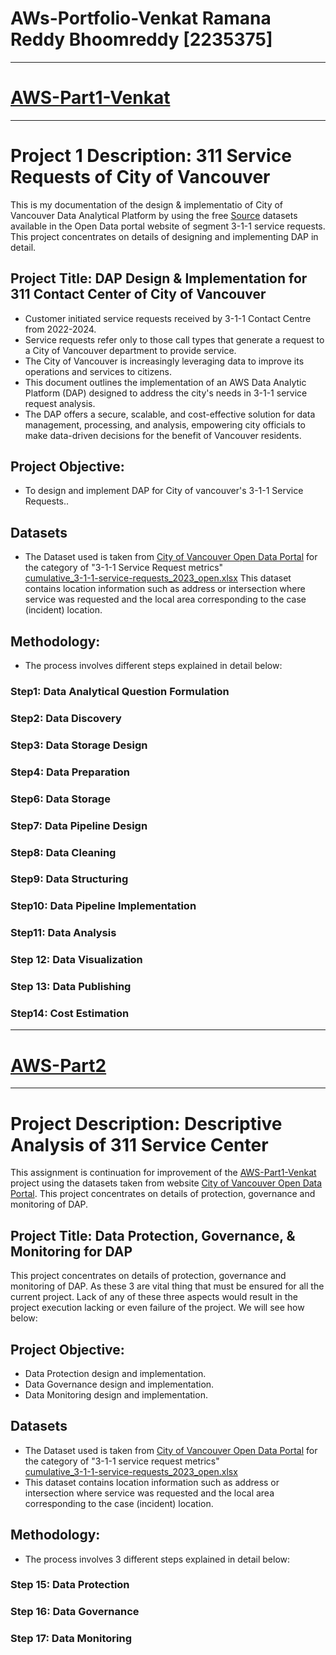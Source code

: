 # AWs-Portfolio-Venkat Ramana Reddy Bhoomreddy [2235375]

___

# [AWS-Part1-Venkat](https://venkat-ramana-reddy-bhoom-reddy.github.io/AWS-Part1-Venkat/)

___

# Project 1 Description: 311 Service Requests of City of Vancouver
This is my documentation of the design & implementatio of City of Vancouver Data Analytical Platform by using the free [Source](https://opendata.vancouver.ca/explore/dataset/3-1-1-service-requests/information/?disjunctive.department&disjunctive.service_request_type&disjunctive.status&disjunctive.closure_reason&disjunctive.local_area&disjunctive.channel) datasets available in the Open Data portal website of segment 3-1-1 service requests. This project concentrates on details of designing and implementing DAP in detail.

## Project Title: DAP Design & Implementation for 311 Contact Center of City of Vancouver
* Customer initiated service requests received by 3-1-1 Contact Centre from 2022-2024.
* Service requests refer only to those call types that generate a requ​​es​​t to a City of Vancouver department to provide service.
* The City of Vancouver is increasingly leveraging data to improve its operations and services to citizens.
* This document outlines the implementation of an AWS Data Analytic Platform (DAP) designed to address the city's needs in 3-1-1 service request analysis.
* The DAP offers a secure, scalable, and cost-effective solution for data management, processing, and analysis, empowering city officials to make data-driven decisions for the benefit of Vancouver residents.
## Project Objective:
* To design and implement DAP for City of vancouver's 3-1-1 Service Requests..
## Datasets
* The Dataset used is taken from [City of Vancouver Open Data Portal](https://opendata.vancouver.ca/explore/dataset/3-1-1-service-requests/information/?disjunctive.department&disjunctive.service_request_type&disjunctive.status&disjunctive.closure_reason&disjunctive.local_area&disjunctive.channel) for the category of "3-1-1 Service Request metrics"<br>
[cumulative_3-1-1-service-requests_2023_open.xlsx](https://github.com/user-attachments/files/17021197/cumulative_3-1-1-service-requests_2023_open.xlsx)
 This dataset contains location information such as address or intersection where service was requested and the local area corresponding to the case (incident) location.
## Methodology:
* The process involves different steps explained in detail below:
### Step1: Data Analytical Question Formulation
### Step2: Data Discovery
### Step3: Data Storage Design
### Step4: Data Preparation
### Step6: Data Storage
### Step7: Data Pipeline Design
### Step8:	Data Cleaning
### Step9: Data Structuring
### Step10: Data Pipeline Implementation
### Step11:	Data Analysis
### Step 12: Data Visualization
### Step 13: Data Publishing
### Step14: Cost Estimation


___

# [AWS-Part2](https://venkat-ramana-reddy-bhoom-reddy.github.io/AWS-Part2-Venkat/)

___

# Project Description: Descriptive Analysis of 311 Service Center
This assignment is continuation for improvement of the [AWS-Part1-Venkat](https://venkat-ramana-reddy-bhoom-reddy.github.io/AWS-Part1-Venkat/) project using the datasets taken from  website [City of Vancouver Open Data Portal](https://opendata.vancouver.ca/explore/dataset/3-1-1-service-requests/information/?disjunctive.department&disjunctive.service_request_type&disjunctive.status&disjunctive.closure_reason&disjunctive.local_area&disjunctive.channel). This project concentrates on details of protection, governance and monitoring of DAP.

## Project Title: Data Protection, Governance, & Monitoring for DAP
This project concentrates on details of protection, governance and monitoring of DAP. As these 3 are vital thing that must be ensured for all the current project. Lack of any of these three aspects would result in the project execution lacking or even failure of the project. We will see how below:
## Project Objective:
* Data Protection design and implementation.
* Data Governance design and implementation.
* Data Monitoring design and implementation.
## Datasets
* The Dataset used is taken from [City of Vancouver Open Data Portal](https://opendata.vancouver.ca/explore/dataset/3-1-1-service-requests/information/?disjunctive.department&disjunctive.service_request_type&disjunctive.status&disjunctive.closure_reason&disjunctive.local_area&disjunctive.channel) for the category of "3-1-1 service request metrics"<br>
[cumulative_3-1-1-service-requests_2023_open.xlsx](https://github.com/user-attachments/files/17021197/cumulative_3-1-1-service-requests_2023_open.xlsx)
* This dataset contains location information such as address or intersection where service was requested and the local area corresponding to the case (incident) location.
## Methodology:
* The process involves 3 different steps explained in detail below:
### Step 15: Data Protection
### Step 16: Data Governance
### Step 17: Data Monitoring
